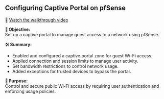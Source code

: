 ## Configuring Captive Portal on pfSense


🎥 [Watch the walkthrough video](https://youtu.be/-3bTpJGDUBk)

🎯 **Objective:**  
Set up a captive portal to manage guest access to a network using pfSense.

🛠️ **Summary:**
- Enabled and configured a captive portal zone for guest Wi-Fi access.
- Applied connection and session limits to manage user activity.
- Set bandwidth restrictions to control network usage.
- Added exceptions for trusted devices to bypass the portal.

🔐 **Purpose:**  
Control and secure public Wi-Fi access by requiring user authentication and enforcing usage policies.
